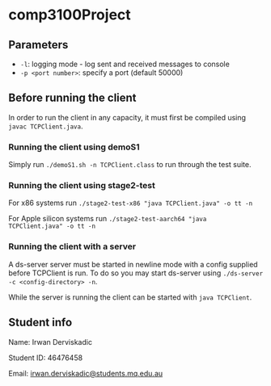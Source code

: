 # comp3100Project

## Parameters
- `-l`: logging mode - log sent and received messages to console
- `-p <port number>`: specify a port (default 50000)

## Before running the client
In order to run the client in any capacity, it must first be compiled using `javac TCPClient.java`.

### Running the client using demoS1
Simply run `./demoS1.sh -n TCPClient.class` to run through the test suite.

### Running the client using stage2-test
For x86 systems run `./stage2-test-x86 "java TCPClient.java" -o tt -n`

For Apple silicon systems run `./stage2-test-aarch64 "java TCPClient.java" -o tt -n`

### Running the client with a server
A ds-server server must be started in newline mode with a config supplied before TCPClient is run. To do so you may start ds-server using `./ds-server -c <config-directory> -n`.

While the server is running the client can be started with `java TCPClient`.

## Student info
Name: Irwan Derviskadic

Student ID: 46476458

Email: irwan.derviskadic@students.mq.edu.au